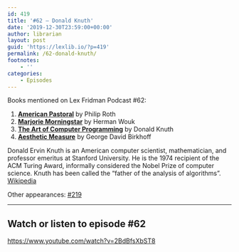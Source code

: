 ```yaml
---
id: 419
title: '#62 – Donald Knuth'
date: '2019-12-30T23:59:00+00:00'
author: librarian
layout: post
guid: 'https://lexlib.io/?p=419'
permalink: /62-donald-knuth/
footnotes:
    - ''
categories:
    - Episodes
---
```


Books mentioned on Lex Fridman Podcast #62:

1. **[American Pastoral](https://amzn.to/3hVA2iT)** by Philip Roth
2. **[Marjorie Morningstar](https://amzn.to/3GJWDth)** by Herman Wouk
3. **[The Art of Computer Programming](https://amzn.to/3EILBD3)** by Donald Knuth
4. **[Aesthetic Measure](https://amzn.to/3XbSaoN)** by George David Birkhoff

Donald Ervin Knuth is an American computer scientist, mathematician, and professor emeritus at Stanford University. He is the 1974 recipient of the ACM Turing Award, informally considered the Nobel Prize of computer science. Knuth has been called the “father of the analysis of algorithms”. [Wikipedia](https://en.wikipedia.org/wiki/Donald_Knuth)

Other appearances: [\#219](/219-donald-knuth/)

- - - - - -

## Watch or listen to episode #62

<https://www.youtube.com/watch?v=2BdBfsXbST8>